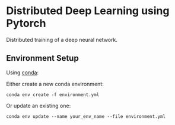 # Distributed Deep Learning using Pytorch

Distributed training of a deep neural network.


## Environment Setup

Using [conda](https://www.anaconda.com/):

Either create a new conda environment:

```
conda env create -f environment.yml
```

Or update an existing one:

```
conda env update --name your_env_name --file environment.yml
```